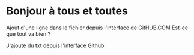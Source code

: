 # Bonjour à tous et toutes 

Ajout d'une ligne dans le fichier depuis l'interface de GitHUB.COM
Est-ce que tout va bien ? 

J'ajoute du txt depuis l'interface Github

